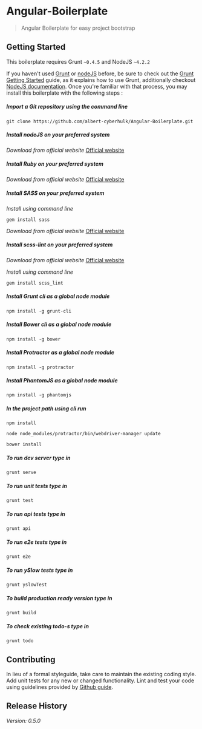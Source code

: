 # Angular-Boilerplate

> Angular Boilerplate for easy project bootstrap

## Getting Started
This boilerplate requires Grunt `~0.4.5` and NodeJS `~4.2.2`

If you haven't used [Grunt](http://gruntjs.com/) or [nodeJS](https://nodejs.org) before, be sure to check out the [Grunt Getting Started](http://gruntjs.com/getting-started) guide, as it explains how to use Grunt, additionally checkout [NodeJS documentation](https://nodejs.org/en/docs/). Once you're familiar with that process, you may install this boilerplate with the following steps :


##### Import a Git repository using the command line

```shell
git clone https://github.com/albert-cyberhulk/Angular-Boilerplate.git
```

#####  Install nodeJS on your preferred system

_Download from official website_ [Official website](https://nodejs.org/en/download/)

#####  Install Ruby on your preferred system

_Download from official website_ [Official website](https://www.ruby-lang.org/de/downloads/)

#####  Install SASS on your preferred system

_Install using command line_

```shell
gem install sass
```
_Download from official website_ [Official website](http://sass-lang.com/install)

#####  Install scss-lint on your preferred system

_Download from official website_ [Official website](https://github.com/brigade/scss-lint)

_Install using command line_

```shell
gem install scss_lint
```

#####  Install Grunt cli as a global node module

```shell
npm install -g grunt-cli
```

#####  Install Bower cli as a global node module

```shell
npm install -g bower
```

#####  Install Protractor as a global node module

```shell
npm install -g protractor
```

#####  Install PhantomJS as a global node module

```shell
npm install -g phantomjs
```

#####  In the project path using cli run

```shell
npm install
```

```shell
node node_modules/protractor/bin/webdriver-manager update
```

```shell
bower install
```

#####  To run dev server type in

```shell
grunt serve
```

#####  To run unit tests type in

```shell
grunt test
```

#####  To run api tests type in

```shell
grunt api
```

#####  To run e2e tests type in

```shell
grunt e2e
```

#####  To run ySlow tests type in

```shell
grunt yslowTest
```

#####  To build production ready version type in

```shell
grunt build
```

#####  To check existing todo-s type in

```shell
grunt todo
```

## Contributing
In lieu of a formal styleguide, take care to maintain the existing coding style. Add unit tests for any new or changed functionality. Lint and test your code using guidelines provided by [Github guide](https://guides.github.com/activities/contributing-to-open-source/).

## Release History
_Version: 0.5.0_
